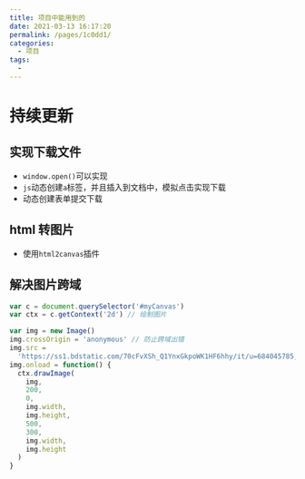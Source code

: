 ```yaml
---
title: 项目中能用到的
date: 2021-03-13 16:17:20
permalink: /pages/1c0dd1/
categories:
  - 项目
tags:
  -
---
```


# 持续更新

## 实现下载文件

- `window.open()`可以实现
- `js`动态创建`a`标签，并且插入到文档中，模拟点击实现下载
- 动态创建表单提交下载

## html 转图片

- 使用`html2canvas`插件

## 解决图片跨域

```js
var c = document.querySelector('#myCanvas')
var ctx = c.getContext('2d') // 绘制图片

var img = new Image()
img.crossOrigin = 'anonymous' // 防止跨域出错
img.src =
  'https://ss1.bdstatic.com/70cFvXSh_Q1YnxGkpoWK1HF6hhy/it/u=684045785,4210542258&fm=11&gp=0.jpg'
img.onload = function() {
  ctx.drawImage(
    img,
    200,
    0,
    img.width,
    img.height,
    500,
    300,
    img.width,
    img.height
  )
}
```
